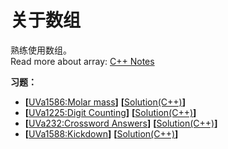 # 关于数组
熟练使用数组。   
Read more about array: [C++ Notes](https://github.com/Huixxi/Fast-C-plus-plus/blob/master/Part%20I%20The%20Basics/04%20Lesson4%20Notes.md)

**习题：**  
* **[**[UVa1586:Molar mass](https://vjudge.net/problem/UVA-1586)**]** **[**[Solution(C++)][1]**]**
* **[**[UVa1225:Digit Counting](https://vjudge.net/problem/UVA-1225)**]** **[**[Solution(C++)][2]**]**
* **[**[UVa232:Crossword Answers](https://vjudge.net/problem/UVA-232)**]** **[**[Solution(C++)][3]**]**
* **[**[UVa1588:Kickdown](https://vjudge.net/problem/UVA-1588)**]** **[**[Solution(C++)][4]**]**

[1]: https://github.com/Huixxi/Algorithm-with-Cplusplus/blob/master/Week02-%E6%95%B0%E7%BB%84/UVa1586_Molar%20mass.cpp
[2]: https://github.com/Huixxi/Algorithm-with-Cplusplus/blob/master/Week02-%E6%95%B0%E7%BB%84/UVa1225_Digit%20Counting.cpp
[3]: https://github.com/Huixxi/Algorithm-with-Cplusplus/blob/master/Week02-%E6%95%B0%E7%BB%84/UVa232_Crossword%20Answers.cpp
[4]: https://github.com/Huixxi/Algorithm-with-Cplusplus/blob/master/Week02-%E6%95%B0%E7%BB%84/Uva1588_Kickdown.cpp
 
